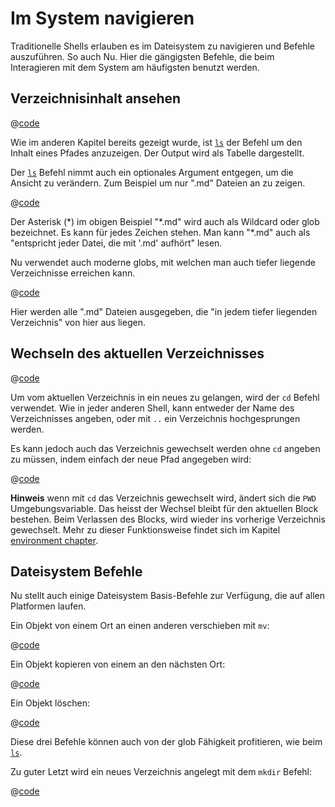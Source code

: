 # Im System navigieren

Traditionelle Shells erlauben es im Dateisystem zu navigieren und Befehle auszuführen. So auch Nu. Hier die gängigsten Befehle, die beim Interagieren mit dem System am häufigsten benutzt werden.

## Verzeichnisinhalt ansehen

@[code](@snippets/moving_around/ls_example.sh)

Wie im anderen Kapitel bereits gezeigt wurde, ist [`ls`](commands/ls.ms) der Befehl um den Inhalt eines Pfades anzuzeigen. Der Output wird als Tabelle dargestellt.

Der [`ls`](commands/ls.md) Befehl nimmt auch ein optionales Argument entgegen, um die Ansicht zu verändern. Zum Beispiel um nur ".md" Dateien an zu zeigen.

@[code](@snippets/moving_around/ls_shallow_glob_example.sh)

Der Asterisk (\*) im obigen Beispiel "\*.md" wird auch als Wildcard oder glob bezeichnet. Es kann für jedes Zeichen stehen. Man kann "\*.md" auch als "entspricht jeder Datei, die mit '.md' aufhört" lesen.

Nu verwendet auch moderne globs, mit welchen man auch tiefer liegende Verzeichnisse erreichen kann.

@[code](@snippets/moving_around/ls_deep_glob_example.sh)

Hier werden alle ".md" Dateien ausgegeben, die "in jedem tiefer liegenden Verzeichnis" von hier aus liegen.

## Wechseln des aktuellen Verzeichnisses

@[code](@snippets/moving_around/cd_example.sh)

Um vom aktuellen Verzeichnis in ein neues zu gelangen, wird der `cd` Befehl verwendet. Wie in jeder anderen Shell, kann entweder der Name des Verzeichnisses angeben, oder mit `..` ein Verzeichnis hochgesprungen werden.

Es kann jedoch auch das Verzeichnis gewechselt werden ohne `cd` angeben zu müssen, indem einfach der neue Pfad angegeben wird:

@[code](@snippets/moving_around/cd_without_command_example.sh)

**Hinweis** wenn mit `cd` das Verzeichnis gewechselt wird, ändert sich die `PWD` Umgebungsvariable. Das heisst der Wechsel bleibt für den aktuellen Block bestehen. Beim Verlassen des Blocks, wird wieder ins vorherige Verzeichnis gewechselt.
Mehr zu dieser Funktionsweise findet sich im Kapitel [environment chapter](./environment.md).

## Dateisystem Befehle

Nu stellt auch einige Dateisystem Basis-Befehle zur Verfügung, die auf allen Platformen laufen.

Ein Objekt von einem Ort an einen anderen verschieben mit `mv`:

@[code](@snippets/moving_around/mv_example.sh)

Ein Objekt kopieren von einem an den nächsten Ort:

@[code](@snippets/moving_around/cp_example.sh)

Ein Objekt löschen:

@[code](@snippets/moving_around/rm_example.sh)

Diese drei Befehle können auch von der glob Fähigkeit profitieren, wie beim [`ls`](commands/ls.md).

Zu guter Letzt wird ein neues Verzeichnis angelegt mit dem `mkdir` Befehl:

@[code](@snippets/moving_around/mkdir_example.sh)
